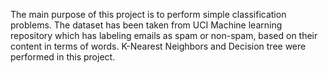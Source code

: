 The main purpose of this project is to perform simple classification problems. The
dataset has been taken from UCI Machine learning repository which has labeling
emails as spam or non-spam, based on their content in terms of words. K-Nearest
Neighbors and Decision tree were performed in this project.
